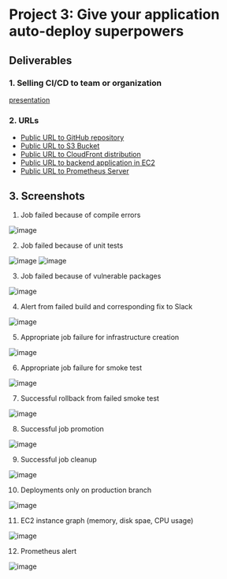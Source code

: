 # Project 3: Give your application auto-deploy superpowers
## Deliverables
### 1. Selling CI/CD to team or organization 
[presentation](presentation.pdf)
### 2. URLs
- [Public URL to GitHub repository][URL01]
- [Public URL to S3 Bucket][URL02]
- [Public URL to CloudFront distribution][URL03]
- [Public URL to backend application in EC2][URL04]
- [Public URL to Prometheus Server][URL05]
## 3. Screenshots
1. Job failed because of compile errors

![image](screenshots/SCREENSHOT01.png)

2.  Job failed because of unit tests

![image](screenshots/SCREENSHOT02.png)
![image](screenshots/SCREENSHOT02b.png)

3. Job failed because of vulnerable packages

![image](screenshots/SCREENSHOT03.png)

4. Alert from failed build and corresponding fix to Slack

![image](screenshots/SCREENSHOT04.png)

5. Appropriate job failure for infrastructure creation

![image](screenshots/SCREENSHOT05.png)

6. Appropriate job failure for smoke test

![image](screenshots/SCREENSHOT06.png)

7. Successful rollback from failed smoke test

![image](screenshots/SCREENSHOT07.png)

8. Successful job promotion

![image](screenshots/SCREENSHOT08.png)

9. Successful job cleanup

![image](screenshots/SCREENSHOT09.png)

10. Deployments only on production branch

![image](screenshots/SCREENSHOT10.png)

11. EC2 instance graph (memory, disk spae, CPU usage)

![image](screenshots/SCREENSHOT11.png)

12. Prometheus alert

![image](screenshots/SCREENSHOT12.png)

[URL01]: https://github.com/StuKozola/Udacity-CloudDevOps-UdaPeople/
[URL02]: http://udapeople-b43cf76.s3-us-west-2.amazonaws.com/index.html
[URL03]: http://dohw611dfltb6.cloudfront.net
[URL04]: http://ec2-34-216-180-234.us-west-2.compute.amazonaws.com:3030/api/status
[URL05]: http://ec2-34-217-47-143.us-west-2.compute.amazonaws.com:9090/